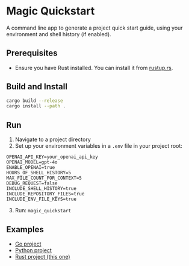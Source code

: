 # Magic Quickstart

A command line app to generate a project quick start guide, using your environment and shell history (if enabled).

## Prerequisites

- Ensure you have Rust installed. You can install it from [rustup.rs](https://rustup.rs/).


## Build and Install

```sh
cargo build --release
cargo install --path .
```

## Run

1. Navigate to a project directory
2. Set up your environment variables in a `.env` file in your project root:

  ```
  OPENAI_API_KEY=your_openai_api_key
  OPENAI_MODEL=gpt-4o
  ENABLE_OPENAI=true
  HOURS_OF_SHELL_HISTORY=5
  MAX_FILE_COUNT_FOR_CONTEXT=5
  DEBUG_REQUEST=false
  INCLUDE_SHELL_HISTORY=true
  INCLUDE_REPOSITORY_FILES=true
  INCLUDE_ENV_FILE_KEYS=true
  ```

3. Run: `magic_quickstart`

## Examples

- [Go project ](/images/example_go_quickstart.png)
- [Python project ](/images/example_python_quickstart.png)
- [Rust project (this one)](/images/example_rust_quickstart.png)